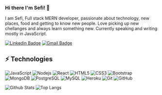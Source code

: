 ### Hi there I'm Sefi! 👋


I am Sefi, Full stack MERN developer, passionate about technology, new places, food and getting to know new people. Love picking up new chellanges and always learn something new. Currently speaking and writing mostly in JavaScript.

[![Linkedin Badge](https://img.shields.io/badge/-Linkedin-blue?style=flat-square&logo=Linkedin&logoColor=white&link=https://www.linkedin.com/in/sefi-cohen-28b254193//)](https://www.linkedin.com/in/sefi-cohen-28b254193/)
[![Gmail Badge](https://img.shields.io/badge/-Gmail-c14438?style=flat-square&logo=Gmail&logoColor=white&link=mailto:seficohen1@gmail.com)](mailto:seficohen1@gmail.com)

## ⚡ Technologies

![JavaScript](https://img.shields.io/badge/-JavaScript-black?style=flat-square&logo=javascript)
![Nodejs](https://img.shields.io/badge/-Nodejs-black?style=flat-square&logo=Node.js)
![React](https://img.shields.io/badge/-React-black?style=flat-square&logo=react)
![HTML5](https://img.shields.io/badge/-HTML5-E34F26?style=flat-square&logo=html5&logoColor=white)
![CSS3](https://img.shields.io/badge/-CSS3-1572B6?style=flat-square&logo=css3)
![Bootstrap](https://img.shields.io/badge/-Bootstrap-563D7C?style=flat-square&logo=bootstrap)
![MongoDB](https://img.shields.io/badge/-MongoDB-black?style=flat-square&logo=mongodb)
![PostgreSQL](https://img.shields.io/badge/-PostgreSQL-336791?style=flat-square&logo=postgresql)
![MySQL](https://img.shields.io/badge/-MySQL-black?style=flat-square&logo=mysql)
![Heroku](https://img.shields.io/badge/-Heroku-430098?style=flat-square&logo=heroku)
![Git](https://img.shields.io/badge/-Git-black?style=flat-square&logo=git)
![GitHub](https://img.shields.io/badge/-GitHub-181717?style=flat-square&logo=github)

![Github Stats](https://github-readme-stats.vercel.app/api?username=seficohen1&count_private=true&show_icons=true&include_all_commits=true)
![Top Langs](https://github-readme-stats.vercel.app/api/top-langs/?username=seficohen1&hide=TeX&layout=compact)


